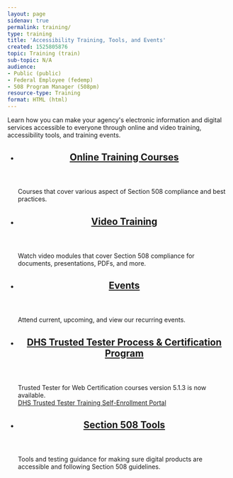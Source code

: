 ```yaml
---
layout: page
sidenav: true
permalink: training/
type: training
title: 'Accessibility Training, Tools, and Events'
created: 1525805876
topic: Training (train)
sub-topic: N/A
audience:
- Public (public)
- Federal Employee (fedemp)
- 508 Program Manager (508pm)
resource-type: Training
format: HTML (html)
---
```


Learn how you can make your agency's electronic information and digital services accessible to everyone through online and video training, accessibility tools, and training events.

<section class="usa-section">
<ul class="usa-card-group">
  <li class="tablet:grid-col-4 usa-card">
    <div class="usa-card__container radius-md">
      <header class="usa-card__header">
        <h2 class="usa-card__heading font-family-sans"><a href="{{site.baseurl}}/training-home/#Onlinetraining">Online Training Courses</a></h2>
      </header>
      <div class="usa-card__body">
        <p>Courses that cover various aspect of Section 508 compliance and best practices.</p>
      </div>
    </div>
  </li>
  <li class="tablet:grid-col-4 usa-card">
    <div class="usa-card__container radius-md">
      <header class="usa-card__header">
        <h2 class="usa-card__heading font-family-sans"><a href="{{site.baseurl}}/training-home/#Trainingvideos">Video Training</a></h2>
      </header>
      <div class="usa-card__body">
        <p>Watch video modules that cover Section 508 compliance for documents, presentations, PDFs, and more.</p>
      </div>
    </div>
  </li>
  <li class="tablet:grid-col-4 usa-card">
    <div class="usa-card__container radius-md">
      <header class="usa-card__header">
        <h2 class="usa-card__heading font-family-sans"><a href="{{site.baseurl}}/events/">Events</a></h2>
      </header>
      <div class="usa-card__body">
        <p>Attend current, upcoming, and view our recurring events.</p>
        <!-- <ul class="add-list-reset">
          <li><a href="{{site.baseurl}}/iaaf/">Annual Interagency Accessibility Forum (IAAF)</a></li>
        </ul> -->
      </div>
    </div>
  </li>
</ul>
<ul class="usa-card-group">
  <li class="tablet:grid-col-6 usa-card">
    <div class="usa-card__container radius-md">
      <header class="usa-card__header">
        <h2 class="usa-card__heading font-family-sans"><a href="{{site.baseurl}}/test/trusted-tester/#dhs-trusted-tester-process--certification-program)">DHS Trusted Tester Process & Certification Program</a></h2>
      </header>
      <div class="usa-card__body">
        <p>Trusted Tester for Web Certification courses version 5.1.3 is now available.<br>
        <a href="DHS Trusted Tester Training Self-Enrollment Portal" target="_blank" class="usa-link--external">DHS Trusted Tester Training Self-Enrollment Portal</a></p>
      </div>
    </div>
  </li>
  <li class="tablet:grid-col-6 usa-card">
    <div class="usa-card__container radius-md">
      <header class="usa-card__header">
        <h2 class="usa-card__heading font-family-sans"><a href="{{site.baseurl}}/tools/">Section 508 Tools</a></h2>
      </header>
      <div class="usa-card__body">
        <p>Tools and testing guidance for making sure digital products are accessible and following Section 508 guidelines.</p>
      </div>
    </div>
  </li>
</ul>
</section>